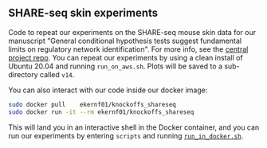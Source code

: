 ## SHARE-seq skin experiments

Code to repeat our experiments on the SHARE-seq mouse skin data for our manuscript "General conditional hypothesis tests suggest fundamental limits on regulatory network identification". For more info, see the [central project repo](https://github.com/ekernf01/knockoffs_paper). You can repeat our experiments by using a clean install of Ubuntu 20.04 and running `run_on_aws.sh`. Plots will be saved to a sub-directory called `v14`.

You can also interact with our code inside our docker image:

```sh
sudo docker pull    ekernf01/knockoffs_shareseq
sudo docker run -it --rm ekernf01/knockoffs_shareseq
```

This will land you in an interactive shell in the Docker container, and you can run our experiments by entering `scripts` and running [`run_in_docker.sh`](https://github.com/ekernf01/knockoffs_shareseq/blob/main/scripts/run_in_docker.sh).
